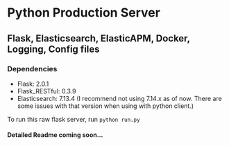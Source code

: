 # Python Production Server
## Flask, Elasticsearch, ElasticAPM, Docker, Logging, Config files

### Dependencies
- Flask: 2.0.1
- Flask_RESTful: 0.3.9
- Elasticsearch: 7.13.4 (I recommend not using 7.14.x as of now. There are some issues with that version when using with python client.)

To run this raw flask server, run `python run.py`

#### Detailed Readme coming soon...